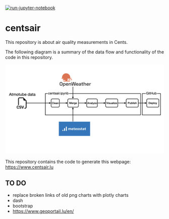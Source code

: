 [![run-jupyter-notebook](https://github.com/cavrilionis/centsair/actions/workflows/main.yml/badge.svg)](https://github.com/cavrilionis/centsair/actions/workflows/main.yml)

# centsair

This repository is about air quality measurements in Cents.

The following diagram is a summary of the data flow and functionality of the code in this repository.

![data flow](./data_flow.png?raw=true "Data flow")

This repository contains the code to generate this webpage: https://www.centsair.lu

## TO DO

- replace broken links of old png charts with plotly charts
- dash
- bootstrap
- https://www.geoportail.lu/en/

